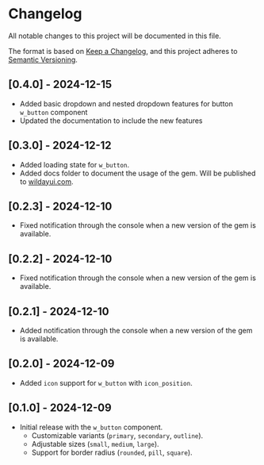 # Changelog

All notable changes to this project will be documented in this file.

The format is based on [Keep a Changelog](https://keepachangelog.com/),
and this project adheres to [Semantic Versioning](https://semver.org/).

## [0.4.0] - 2024-12-15

- Added basic dropdown and nested dropdown features for button `w_button` component
- Updated the documentation to include the new features

## [0.3.0] - 2024-12-12

- Added loading state for `w_button`.
- Added docs folder to document the usage of the gem. Will be published to [wildayui.com](https://davidwinalda.github.io/wildayui).

## [0.2.3] - 2024-12-10

- Fixed notification through the console when a new version of the gem is available.

## [0.2.2] - 2024-12-10

- Fixed notification through the console when a new version of the gem is available.

## [0.2.1] - 2024-12-10

- Added notification through the console when a new version of the gem is available.

## [0.2.0] - 2024-12-09

- Added `icon` support for `w_button` with `icon_position`.

## [0.1.0] - 2024-12-09

- Initial release with the `w_button` component.
  - Customizable variants (`primary`, `secondary`, `outline`).
  - Adjustable sizes (`small`, `medium`, `large`).
  - Support for border radius (`rounded`, `pill`, `square`).
